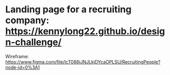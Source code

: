 # Landing page for a recruiting company: https://kennylong22.github.io/design-challenge/

Wireframe: https://www.figma.com/file/IcT088jJNJLkjDYcaOPLSU/RecruitingPeople?node-id=0%3A1
